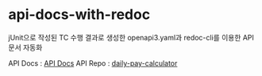 # api-docs-with-redoc
jUnit으로 작성된 TC 수행 결과로 생성한 openapi3.yaml과 redoc-cli를 이용한 API 문서 자동화

API Docs : [API Docs](https://choi-ys.github.io/redoc/)
API Repo : [daily-pay-calculator](https://github.com/unknown-122/daily-pay-calculator)
